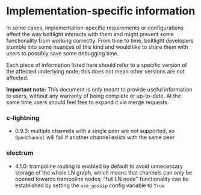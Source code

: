 Implementation-specific information
===

In some cases, implementation-specific requirements or configurations affect
the way boltlight interacts with them and might prevent some functionality from
working correctly.  From time to time, boltlight developers stumble into some
nuances of this kind and would like to share them with users to possibly save
some debugging time.

Each piece of information listed here should refer to a specific version of the
affected underlying node; this does not mean other versions are not affected.

**Important note:** This document is only meant to provide useful information
to users, without any warranty of being complete or up-to-date. At the same
time users should feel free to expand it via merge requests.

### c-lightning
- 0.9.3: multiple channels with a single peer are not supported, so
  `OpenChannel` will fail if another channel exists with the same peer
### electrum
- 4.1.0: trampoline routing is enabled by default to avoid unnecessary storage
of the whole LN graph, which means that channels can only be opened towards
trampoline nodes; "full LN node" functionality can be established by setting
the `use_gossip` config variable to `True`
